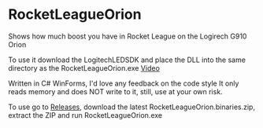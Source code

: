 # RocketLeagueOrion
Shows how much boost you have in Rocket League on the Logirech G910 Orion

To use it download the LogitechLEDSDK and place the DLL into the same directory as the RocketLeagueOrion.exe
[Video](https://www.youtube.com/watch?v=L8rqFGaPeTg)

Written in C# WinForms, I'd love any feedback on the code style
It only reads memory and does NOT write to it, still, use at your own risk.

To use go to [Releases](https://github.com/SpoinkyNL/RocketLeagueOrion/releases), download the latest RocketLeagueOrion.binaries.zip, extract the ZIP and run RocketLeagueOrion.exe
